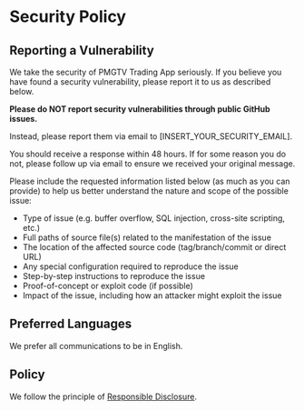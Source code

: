 # Security Policy

## Reporting a Vulnerability

We take the security of PMGTV Trading App seriously. If you believe you have found a security vulnerability, please report it to us as described below.

**Please do NOT report security vulnerabilities through public GitHub issues.**

Instead, please report them via email to [INSERT_YOUR_SECURITY_EMAIL].

You should receive a response within 48 hours. If for some reason you do not, please follow up via email to ensure we received your original message.

Please include the requested information listed below (as much as you can provide) to help us better understand the nature and scope of the possible issue:

* Type of issue (e.g. buffer overflow, SQL injection, cross-site scripting, etc.)
* Full paths of source file(s) related to the manifestation of the issue
* The location of the affected source code (tag/branch/commit or direct URL)
* Any special configuration required to reproduce the issue
* Step-by-step instructions to reproduce the issue
* Proof-of-concept or exploit code (if possible)
* Impact of the issue, including how an attacker might exploit the issue

## Preferred Languages

We prefer all communications to be in English.

## Policy

We follow the principle of [Responsible Disclosure](https://en.wikipedia.org/wiki/Responsible_disclosure).
